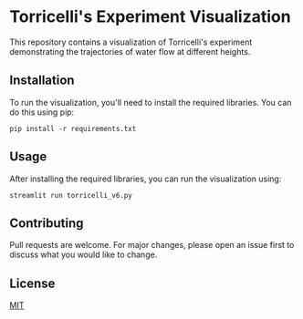 
# Torricelli's Experiment Visualization

This repository contains a visualization of Torricelli's experiment demonstrating the trajectories of water flow at different heights.

## Installation

To run the visualization, you'll need to install the required libraries. You can do this using pip:

```
pip install -r requirements.txt
```

## Usage

After installing the required libraries, you can run the visualization using:

```
streamlit run torricelli_v6.py
```

## Contributing

Pull requests are welcome. For major changes, please open an issue first to discuss what you would like to change.

## License

[MIT](https://choosealicense.com/licenses/mit/)
